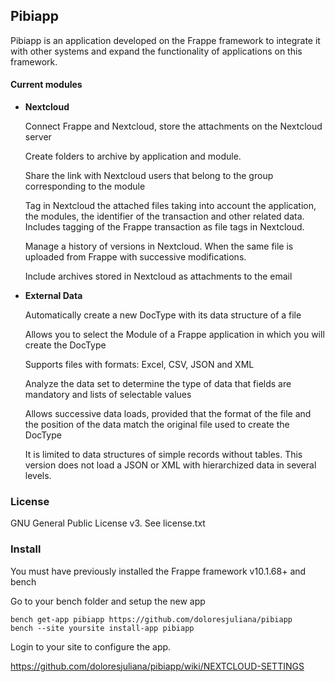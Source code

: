 
## Pibiapp

Pibiapp is an application developed on the Frappe framework to integrate it with other systems and expand the functionality of applications on this framework.

#### Current modules

- **Nextcloud**
    
    Connect Frappe and Nextcloud, store the attachments on the Nextcloud server
    
    Create folders to archive by application and module.
    
    Share the link with Nextcloud users that belong to the group corresponding to the module
    
    Tag in Nextcloud the attached files taking into account the application, the modules, the identifier of the transaction and other related data. Includes tagging of the Frappe transaction as file tags in Nextcloud.
    
    Manage a history of versions in Nextcloud. When the same file is uploaded from Frappe with successive modifications.
    
    Include archives stored in Nextcloud as attachments to the email
    
- **External Data**
    
    Automatically create a new DocType with its data structure of a file
    
    Allows you to select the Module of a Frappe application in which you will create the DocType
    
    Supports files with formats: Excel, CSV, JSON and XML
    
    Analyze the data set to determine the type of data that fields are mandatory and lists of selectable values
    
    Allows successive data loads, provided that the format of the file and the position of the data match the original file used to create the DocType
    
    
    It is limited to data structures of simple records without tables. This version does not load a JSON or XML with hierarchized data in several levels.    

### License

GNU General Public License v3. See license.txt

### Install

You must have previously installed the Frappe framework v10.1.68+ and bench

Go to your bench folder and setup the new app

```
bench get-app pibiapp https://github.com/doloresjuliana/pibiapp
bench --site yoursite install-app pibiapp
```

Login to your site to configure the app.

https://github.com/doloresjuliana/pibiapp/wiki/NEXTCLOUD-SETTINGS
